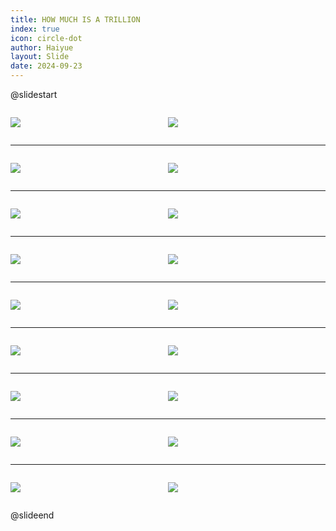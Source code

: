 ```yaml
---
title: HOW MUCH IS A TRILLION
index: true
icon: circle-dot
author: Haiyue
layout: Slide
date: 2024-09-23
---
```

 
@slidestart

<div style="display:flex">
<div style="flex:1">

![](/reading/english/Level-M/HOW%20MUCH%20IS%20A%20TRILLION/001.webp)
</div>
<div style="flex:1">

![](/reading/english/Level-M/HOW%20MUCH%20IS%20A%20TRILLION/002.webp)
</div>
</div>

---

<div style="display:flex">
<div style="flex:1">

![](/reading/english/Level-M/HOW%20MUCH%20IS%20A%20TRILLION/003.webp)
</div>
<div style="flex:1">

![](/reading/english/Level-M/HOW%20MUCH%20IS%20A%20TRILLION/004.webp)
</div>
</div>

---

<div style="display:flex">
<div style="flex:1">

![](/reading/english/Level-M/HOW%20MUCH%20IS%20A%20TRILLION/005.webp)
</div>
<div style="flex:1">

![](/reading/english/Level-M/HOW%20MUCH%20IS%20A%20TRILLION/006.webp)
</div>
</div>

---

<div style="display:flex">
<div style="flex:1">

![](/reading/english/Level-M/HOW%20MUCH%20IS%20A%20TRILLION/007.webp)
</div>
<div style="flex:1">

![](/reading/english/Level-M/HOW%20MUCH%20IS%20A%20TRILLION/008.webp)
</div>
</div>

---

<div style="display:flex">
<div style="flex:1">

![](/reading/english/Level-M/HOW%20MUCH%20IS%20A%20TRILLION/009.webp)
</div>
<div style="flex:1">

![](/reading/english/Level-M/HOW%20MUCH%20IS%20A%20TRILLION/010.webp)
</div>
</div>

---

<div style="display:flex">
<div style="flex:1">

![](/reading/english/Level-M/HOW%20MUCH%20IS%20A%20TRILLION/011.webp)
</div>
<div style="flex:1">

![](/reading/english/Level-M/HOW%20MUCH%20IS%20A%20TRILLION/012.webp)
</div>
</div>

---

<div style="display:flex">
<div style="flex:1">

![](/reading/english/Level-M/HOW%20MUCH%20IS%20A%20TRILLION/013.webp)
</div>
<div style="flex:1">

![](/reading/english/Level-M/HOW%20MUCH%20IS%20A%20TRILLION/014.webp)
</div>
</div>

---

<div style="display:flex">
<div style="flex:1">

![](/reading/english/Level-M/HOW%20MUCH%20IS%20A%20TRILLION/015.webp)
</div>
<div style="flex:1">

![](/reading/english/Level-M/HOW%20MUCH%20IS%20A%20TRILLION/016.webp)
</div>
</div>

---

<div style="display:flex">
<div style="flex:1">

![](/reading/english/Level-M/HOW%20MUCH%20IS%20A%20TRILLION/017.webp)
</div>
<div style="flex:1">

![](/reading/english/Level-M/HOW%20MUCH%20IS%20A%20TRILLION/018.webp)
</div>
</div>

@slideend